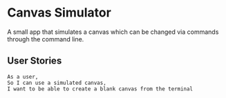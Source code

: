 # Canvas Simulator

A small app that simulates a canvas which can be changed via commands through the command line.


## User Stories


```
As a user,
So I can use a simulated canvas,
I want to be able to create a blank canvas from the terminal
```


 